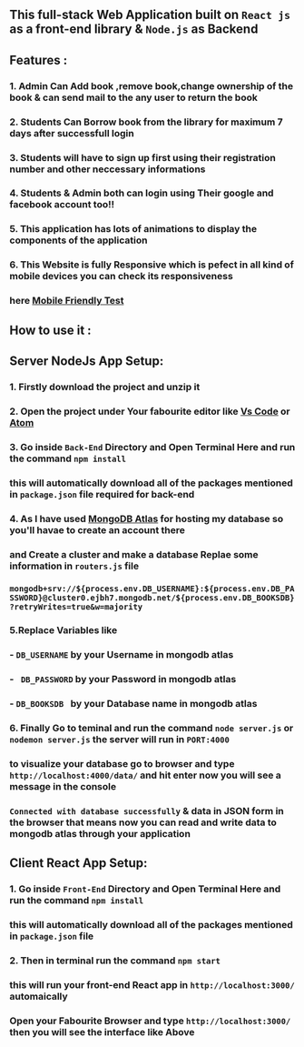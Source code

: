 ## This full-stack Web Application built on `React js` as a front-end library & `Node.js` as Backend

## Features :

### 1. Admin Can Add book ,remove book,change ownership of the book & can send mail to the any user to return the book
### 2. Students Can Borrow book from the library for maximum 7 days after successfull login
### 3. Students will have to sign up first using their registration number and other neccessary informations  
### 4. Students & Admin both can login using Their google and facebook account too!!
### 5. This application has lots of animations to display the components of the application
### 6. This Website is fully Responsive which is pefect in all kind of mobile devices you can check its responsiveness
###  here [Mobile Friendly Test](https://search.google.com/test/mobile-friendly)

## How to use it : 
## Server NodeJs App Setup:
### 1.  Firstly download the project and unzip it
### 2. Open the project under Your fabourite editor like [Vs Code](https://code.visualstudio.com/) or [Atom](https://atom.io/)
### 3. Go inside `Back-End` Directory and Open Terminal Here and run the command `npm install`
### this will automatically download all of the packages mentioned in `package.json` file required for back-end
### 4. As I have used [MongoDB Atlas](https://cloud.mongodb.com/) for hosting my database so you'll havae to create an account there
### and Create a cluster and make a database Replae some information in `routers.js` file 
### `mongodb+srv://${process.env.DB_USERNAME}:${process.env.DB_PASSWORD}@cluster0.ejbh7.mongodb.net/${process.env.DB_BOOKSDB}?retryWrites=true&w=majority`
### 5.Replace Variables like  
### -  `DB_USERNAME` by your Username in mongodb atlas
### -  ` DB_PASSWORD` by your Password in mongodb atlas
### -  `DB_BOOKSDB ` by your Database name in mongodb atlas

### 6. Finally Go to teminal and run the command `node server.js` or `nodemon server.js` the server will run in `PORT:4000` 
### to visualize your database go to browser and type `http://localhost:4000/data/` and hit enter now you will see a message in the console
### `Connected with database successfully` & data in JSON form in the browser that means now you can read and write data to mongodb atlas through your application


## Client React App Setup:

### 1. Go inside `Front-End` Directory and Open Terminal Here and run the command `npm install`
### this will automatically download all of the packages mentioned in `package.json` file
### 2. Then in terminal run the command `npm start`
### this will run your front-end React app in `http://localhost:3000/` automaically 
### Open your Fabourite Browser and type `http://localhost:3000/` then you will see the interface like Above
